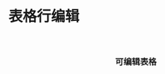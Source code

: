 # 表格行编辑

<div id="ex-table-04">
  <Row>
  <i-col span="1">&nbsp;</i-col>
  <i-col span="23">
  <Grid ref="table" :data="table">
    <h3 slot="beforeQuery" style="text-align:center">可编辑表格</h3>
  </Grid>
  </i-col>
  </Row>
</div>
<script>
var ex_table_04 = new Vue({
  el: '#ex-table-04',
  data: function () {
    var self = this
    var table = {
      editMode: 'row', // 行编辑模式
      nowrap: true,
      actionColumn: 'Action',
      indexCol: true,
      checkCol: true,
      multiSelect: true,
      static: false,
      pagination: true,
      total: 6,
      columns: [
        {name:'name1', title:'Name1', width:120, editor: {type: 'string', onChange: function(v, row){
            console.log(v, row)
          },
          onEnableEdit: function(value, column, row){
            if (row.id === 2) return false
            else return true
          }
        },
        },
        {name:'name2', title:'Name2', align: 'left', 
          editor: {type: 'select', static: true, options: {
          choices: [['A', 'Test A'], ['B', 'Test B']]
          }}
        },
        {name:'name3', title:'Name3', width:200, editor: {type: 'i-switch'}},
        {name:'name4', title:'Name4', width:200, format: function (value, column, row)   {
            return '<a href="#">' + value + '</a>'
          },
          showTitle: function(value) {
            return value
          },
          editor: {type: 'date', rule: {type: 'any', required: true}, 
          options: function(value, name, row) {
            return {
              options: {
                disabledDate: function (date) {
                  if (row.id === 1)
                    return date && date.valueOf() < Date.now() - 86400000;
                  else
                    return false
                }
              }
            }
          }}
        },
        {name:'name5', title:'Select', width: 150, editor: {type: 'select', labelField: 'name6', options: {
          filterable: true,
          remote: true,
          remoteMethod: function(term, callback){
            setTimeout(function(){
            callback([{label: 'Select A', value: 'A'}, {label: 'Select B', value: 'B'}, {label: 'Select C', value: 'C'}])
            },100)
          }
        }}},
        {name:'name6', title:'Name6', width: 150, hidden: false, editor: {type: 'str', static: true}},
        {name:'Action', title:'Name5', fixed: 'right', width: 120}
      ],
      buttons: [
        [
          {label: '新建', type:'primary', onClick: function(grid){
              grid.addEditRow({name2: 'A'})
            }
          }
        ],
        [{label: '查看结果', type:'primary', onClick: function(grid){
            console.table(grid.store.states.data)
          }}],
        [{label: '显示注释', type:'primary', onClick: function(grid){
              grid.setComment(4, 'name3', '这是评论')
            }},
        {label: '隐藏注释', type:'primary', onClick: function(grid){
              grid.removeComment(4, 'name3')
            }}
          ],
        [{label: '显示Class', type:'primary', onClick: function(grid){
              grid.setClass(3, 'name3', 'ivu-btn-error')
            }},
        {label: '删除Class', type:'primary', onClick: function(grid){
              grid.removeClass(3, 'name3')
            }}
          ],
        [
          {label: '切换样式', type: 'primary', onClick: function () {
            if (self.$refs.table.theme === 'default')
              self.$refs.table.theme = 'simple'
            else
              self.$refs.table.theme = 'default'
          }},
          {label: '静态切换', type: 'info', onClick: function () {
            self.$refs.table.static = !self.$refs.table.static 
          }}
        ],
        [
          {label: '隐藏按钮', type: 'primary', name: 'hiddenBtn', hidden: true},
          {label: '切换隐藏按钮', type: 'primary', onClick: function(grid, store){
            self.$set(grid.btns['hiddenBtn'], 'hidden', !grid.btns['hiddenBtn'].hidden)
          }},
        ]
      ],
      data: [],
      onSaveRow: function (row, callback) {
        self.$Message.info("save")
        if (row.name1 === 'ok') {
          setTimeout(function() {
            callback('ok', row)
          }, 500)
        } else {
          setTimeout(function() {
            callback('error', {name1: '不正确'})
          }, 500)
        }
      },
      onError: function (error) {
        self.$Message.error('数据有问题，请先修改')
      },
      onDeleteRow: function (row, callback) {
        self.$Message.info("delete")
        callback('ok', row)
      },
      onRowEditRender: function (h, row) {
        if (row.id === 3) {
          return h('div', '本行不可编辑')
        }
      }
    }
    table.data.push({id:1, name1:'Field-A1', name2:'A', name3:'Field-C1', name4:'Field-D1', name5: 'A', name6: 'Select A'})
    table.data.push({id:2, name1:'Field-A2', name2:'B', name3:'Field-C2', name4:'Field-D2', name5: 'B', name6: 'Select B'})
    table.data.push({id:3, name1:'Field-A3', name2:'A', name3:'Field-C3', name4:'Field-D3', name5: 'C', name6: 'Select C'})
    table.data.push({id:4, name1:'Field-A4', name2:'B', name3:'Field-C4', name4:'Field-D4', name5: 'D', name6: 'Select D'})
    table.data.push({id:5, name1:'Field-A5', name2:'A', name3:'Field-C5', name4:'Field-D5', name5: 'E', name6: 'Select E'})
    table.data.push({id:6, name1:'Field-A6', name2:'A', name3:'Field-C6', name4:'Field-D6', name5: 'F', name6: 'Select F'})
    return {table:table}
  }
})
</script>
